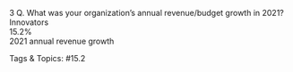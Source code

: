 3
Q. What was your organization’s annual revenue/budget growth in 2021?
Innovators  
15.2%    
       2021 annual revenue growth

   Tags & Topics:
   #15.2